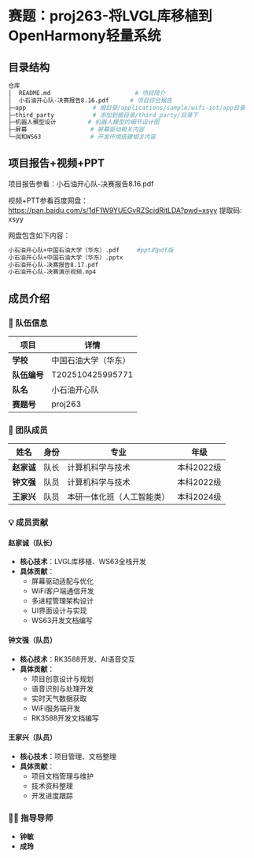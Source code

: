 # 赛题：proj263-将LVGL库移植到OpenHarmony轻量系统

## 目录结构

```bash
仓库
│  README.md                        # 项目简介
│  小石油开心队-决赛报告8.16.pdf      # 项目综合报告
├─app                   # 根目录/applications/sample/wifi-iot/app目录    
├─third_party           # 添加到根目录/third_party/目录下
├─机器人模型设计         # 机器人模型的细节设计图
├─屏幕                  # 屏幕驱动相关内容
└─润和WS63              # 开发环境搭建相关内容
```

## 项目报告+视频+PPT

项目报告参看：小石油开心队-决赛报告8.16.pdf

视频+PTT参看百度网盘： https://pan.baidu.com/s/1dF1W9YUEGvRZScidRitLDA?pwd=xsyy 提取码: xsyy

网盘包含如下内容：

```bash
小石油开心队+中国石油大学（华东）.pdf     #ppt的pdf版
小石油开心队+中国石油大学（华东）.pptx
小石油开心队-决赛报告8.17.pdf
小石油开心队-决赛演示视频.mp4
```

##  成员介绍

### 🏫 队伍信息

| 项目 | 详情 |
| --- | --- |
| **学校** | 中国石油大学（华东） |
| **队伍编号** | T202510425995771 |
| **队名** | 小石油开心队 |
| **赛题号** | proj263 |

### 👥 团队成员

| 姓名 | 身份 | 专业 | 年级 |
| --- | --- | --- | --- |
| **赵家诚** | 队长 | 计算机科学与技术 | 本科2022级 |
| **钟文强** | 队员 | 计算机科学与技术 | 本科2022级 |
| **王家兴** | 队员 | 本研一体化班（人工智能类） | 本科2024级 |

### 💡 成员贡献

#### 赵家诚（队长）
- **核心技术**：LVGL库移植、WS63全栈开发
- **具体贡献**：
  - 屏幕驱动适配与优化
  - WiFi客户端通信开发
  - 多进程管理架构设计
  - UI界面设计与实现
  - WS63开发文档编写

#### 钟文强（队员）
- **核心技术**：RK3588开发、AI语音交互
- **具体贡献**：
  - 项目创意设计与规划
  - 语音识别与处理开发
  - 实时天气数据获取
  - WiFi服务端开发
  - RK3588开发文档编写

#### 王家兴（队员）
- **核心技术**：项目管理、文档整理
- **具体贡献**：
  - 项目文档管理与维护
  - 技术资料整理
  - 开发进度跟踪

### 👨‍🏫 指导导师

- **钟敏** 
- **成玲** 

